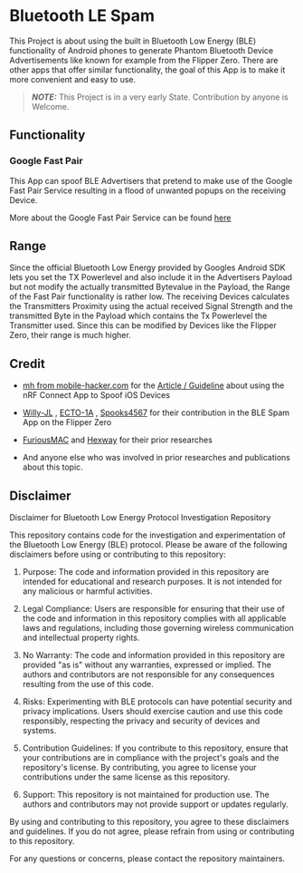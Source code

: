 # Bluetooth LE Spam

This Project is about using the built in Bluetooth Low Energy (BLE) functionality of Android phones to generate Phantom Bluetooth Device Advertisements like known for example from the Flipper Zero. There are other apps that offer similar functionality, the goal of this App is to make it more convenient and easy to use.

> **_NOTE:_**  This Project is in a very early State.  Contribution by anyone is Welcome.

## Functionality
### Google Fast Pair
This App can spoof BLE Advertisers that pretend to make use of the Google Fast Pair Service resulting in a flood of unwanted popups on the receiving Device. 

More about the Google Fast Pair Service can be found [here](https://developers.google.com/nearby/fast-pair/landing-page)

## Range
Since the official Bluetooth Low Energy provided by Googles Android SDK lets you set the TX Powerlevel and also include it in the Advertisers Payload but not modify the actually transmitted Bytevalue in the Payload, the Range of the Fast Pair functionality is rather low. The receiving Devices calculates the Transmitters Proximity using the actual received Signal Strength and the transmitted Byte in the Payload which contains the Tx Powerlevel the Transmitter used. Since this can be modified by Devices like the Flipper Zero, their range is much higher.

## Credit
- [mh from mobile-hacker.com](https://www.mobile-hacker.com/author/boni11/) for the [Article / Guideline](https://www.mobile-hacker.com/2023/09/07/spoof-ios-devices-with-bluetooth-pairing-messages-using-android/) about using the nRF Connect App to Spoof iOS Devices

- [Willy-JL](https://github.com/Willy-JL) , [ECTO-1A](https://github.com/ECTO-1A) , [Spooks4567](https://github.com/Spooks4576) for their contribution in the BLE Spam App on the Flipper Zero

- [FuriousMAC](https://github.com/furiousMAC) and [Hexway](https://github.com/hexway) for their prior researches

- And anyone else who was involved in prior researches and publications about this topic. 


## Disclaimer
Disclaimer for Bluetooth Low Energy Protocol Investigation Repository

This repository contains code for the investigation and experimentation of the Bluetooth Low Energy (BLE) protocol. Please be aware of the following disclaimers before using or contributing to this repository:

1. Purpose: The code and information provided in this repository are intended for educational and research purposes. It is not intended for any malicious or harmful activities.

2. Legal Compliance: Users are responsible for ensuring that their use of the code and information in this repository complies with all applicable laws and regulations, including those governing wireless communication and intellectual property rights.

3. No Warranty: The code and information provided in this repository are provided "as is" without any warranties, expressed or implied. The authors and contributors are not responsible for any consequences resulting from the use of this code.

4. Risks: Experimenting with BLE protocols can have potential security and privacy implications. Users should exercise caution and use this code responsibly, respecting the privacy and security of devices and systems.

5. Contribution Guidelines: If you contribute to this repository, ensure that your contributions are in compliance with the project's goals and the repository's license. By contributing, you agree to license your contributions under the same license as this repository.

6. Support: This repository is not maintained for production use. The authors and contributors may not provide support or updates regularly.

By using and contributing to this repository, you agree to these disclaimers and guidelines. If you do not agree, please refrain from using or contributing to this repository.

For any questions or concerns, please contact the repository maintainers.


